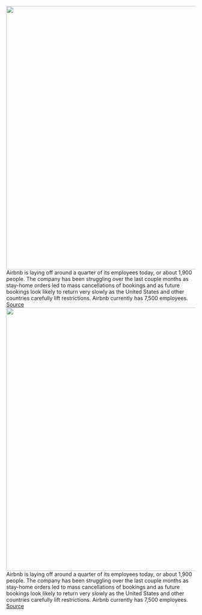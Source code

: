 <img src='https://cdn.vox-cdn.com/thumbor/vXC1GpgcB6qpR5v7ud_3iinBaRs=/0x0:2040x1360/1200x800/filters:focal(857x517:1183x843)/cdn.vox-cdn.com/uploads/chorus_image/image/66755729/akrales_161202_1327_A_0122.0.0.jpeg' width='700px' /><br/>
Airbnb is laying off around a quarter of its employees today, or about 1,900 people. The company has been struggling over the last couple months as stay-home orders led to mass cancellations of bookings and as future bookings look likely to return very slowly as the United States and other countries carefully lift restrictions. Airbnb currently has 7,500 employees.
<a href='https://www.theverge.com/2020/5/5/21248472/airbnb-layoffs-coronavirus-booking-cancellations-revenue'> Source <a/><img src='https://cdn.vox-cdn.com/thumbor/vXC1GpgcB6qpR5v7ud_3iinBaRs=/0x0:2040x1360/1200x800/filters:focal(857x517:1183x843)/cdn.vox-cdn.com/uploads/chorus_image/image/66755729/akrales_161202_1327_A_0122.0.0.jpeg' width='700px' /><br/>
Airbnb is laying off around a quarter of its employees today, or about 1,900 people. The company has been struggling over the last couple months as stay-home orders led to mass cancellations of bookings and as future bookings look likely to return very slowly as the United States and other countries carefully lift restrictions. Airbnb currently has 7,500 employees.
<a href='https://www.theverge.com/2020/5/5/21248472/airbnb-layoffs-coronavirus-booking-cancellations-revenue'> Source <a/>